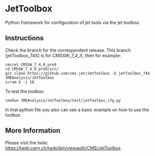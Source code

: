 # JetToolbox
Python framework for configuration of jet tools via the jet toolbox. 

## Instructions

Check the branch for the correspondent release. This branch (jetToolbox_74X) is for *CMSSW_7_4_X*, then for example:
```
cmsrel CMSSW_7_4_0_pre9
cd CMSSW_7_4_0_pre9/src/
git clone https://github.com/cms-jet/JetToolbox -b jetToolbox_74X JMEAnalysis/JetToolbox
scram b -j 18
```
To test the toolbox:
```
cmsRun JMEAnalysis/JetToolbox/test/jetToolbox_cfg.py
```
In that python file you also can see a basic example on how to use the toolbox.

## More Information

Please visit the twiki: https://twiki.cern.ch/twiki/bin/viewauth/CMS/JetToolbox
